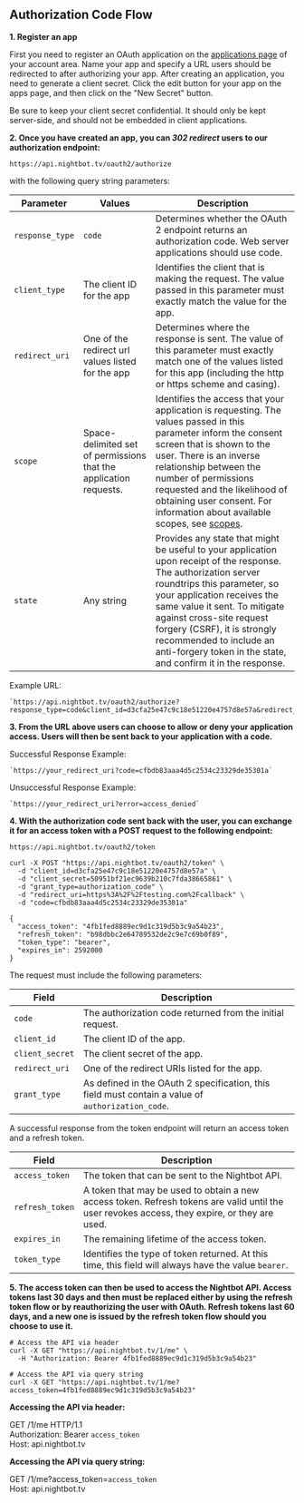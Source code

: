 ## Authorization Code Flow

**1. Register an app**

  First you need to register an OAuth application on the [applications page](https://beta.nightbot.tv/account/applications) of your account area. Name your app and specify a URL users should be redirected to after authorizing your app. After creating an application, you need to generate a client secret. Click the edit button for your app on the apps page, and then click on the "New Secret" button.

<aside class="notice">
Be sure to keep your client secret confidential. It should only be kept server-side, and should not be embedded in client applications.
</aside>

**2. Once you have created an app, you can *302 redirect* users to our authorization endpoint:**

  `https://api.nightbot.tv/oauth2/authorize`

  with the following query string parameters:

<table>
  <thead>
    <tr>
      <th style="width: 100px;">Parameter</th>
      <th>Values</th>
      <th>Description</th>
    </tr>
  </thead>
  <tbody>
    <tr>
      <td><code><span>response_type</span></code></td>
      <td><code>code</code></td>
      <td>Determines whether the OAuth 2 endpoint returns an authorization code. Web server applications should use code.</td>
    </tr>
    <tr>
      <td><code><span>client_type</span></code></td>
      <td>The client ID for the app</td>
      <td>Identifies the client that is making the request. The value passed in this parameter must exactly match the value for the app.</td>
    </tr>
    <tr>
      <td><code><span>redirect_uri</span></code></td>
      <td>One of the redirect url values listed for the app</td>
      <td>Determines where the response is sent. The value of this parameter must exactly match one of the values listed for this app (including the http or https scheme and casing).</td>
    </tr>
    <tr>
      <td><code><span>scope</span></code></td>
      <td>Space-delimited set of permissions that the application requests.</td>
      <td>Identifies the access that your application is requesting. The values passed in this parameter inform the consent screen that is shown to the user. There is an inverse relationship between the number of permissions requested and the likelihood of obtaining user consent. For information about available scopes, see <a href="#scopes">scopes</a>.</td>
    </tr>
    <tr>
      <td><code><span>state</span></code></td>
      <td>Any string</td>
      <td>Provides any state that might be useful to your application upon receipt of the response. The authorization server roundtrips this parameter, so your application receives the same value it sent. To mitigate against cross-site request forgery (CSRF), it is strongly recommended to include an anti-forgery token in the state, and confirm it in the response.</td>
    </tr>
  </tbody>
</table>

Example URL:

    `https://api.nightbot.tv/oauth2/authorize?response_type=code&client_id=d3cfa25e47c9c18e51220e4757d8e57a&redirect_uri=https%3A%2F%2Ftesting.com%2Fcallback&scope=commands%20timers`

**3. From the URL above users can choose to allow or deny your application access. Users will then be sent back to your application with a code.**

Successful Response Example:

    `https://your_redirect_uri?code=cfbdb83aaa4d5c2534c23329de35301a`

Unsuccessful Response Example:

    `https://your_redirect_uri?error=access_denied`

**4. With the authorization code sent back with the user, you can exchange it for an access token with a POST request to the following endpoint:**

  `https://api.nightbot.tv/oauth2/token`

```cURL
curl -X POST "https://api.nightbot.tv/oauth2/token" \
  -d "client_id=d3cfa25e47c9c18e51220e4757d8e57a" \
  -d "client_secret=50951bf21ec9639b210c7fda38665861" \
  -d "grant_type=authorization_code" \
  -d "redirect_uri=https%3A%2F%2Ftesting.com%2Fcallback" \
  -d "code=cfbdb83aaa4d5c2534c23329de35301a"

{
  "access_token": "4fb1fed8889ec9d1c319d5b3c9a54b23",
  "refresh_token": "b98dbbc2e64789532de2c9e7c69b0f89",
  "token_type": "bearer",
  "expires_in": 2592000
}
```

The request must include the following parameters:

<table>
  <thead>
    <tr>
      <th style="width: 100px;">Field</th>
      <th>Description</th>
    </tr>
  </thead>
  <tbody>
    <tr>
      <td><code><span>code</span></code></td>
      <td>The authorization code returned from the initial request.</td>
    </tr>
    <tr>
      <td><code><span>client_id</span></code></td>
      <td>The client ID of the app.</td>
    </tr>
    <tr>
      <td><code><span>client_secret</span></code></td>
      <td>The client secret of the app.</td>
    </tr>
    <tr>
      <td><code><span>redirect_uri</span></code></td>
      <td>One of the redirect URIs listed for the app.</td>
    </tr>
    <tr>
      <td><code><span>grant_type</span></code></td>
      <td>As defined in the OAuth 2 specification, this field must contain a
      value of <code><span>authorization_code</span></code>.</td>
    </tr>
  </tbody>
</table>

A successful response from the token endpoint will return an access token and a refresh token.

<table>
  <thead>
    <tr>
      <th style="width: 100px;">Field</th>
      <th>Description</th>
    </tr>
  </thead>
  <tbody>
    <tr>
      <td><code><span>access_token</span></code></td>
      <td>The token that can be sent to the Nightbot API.</td>
    </tr>
    <tr>
      <td><code><span>refresh_token</span></code></td>
      <td>A token that may be used to obtain a new access token. Refresh tokens
      are valid until the user revokes access, they expire, or they are used.
    </tr>
    <tr>
      <td><code><span>expires_in</span></code></td>
      <td>The remaining lifetime of the access token.</td>
    </tr>
    <tr>
      <td><code><span>token_type</span></code></td>
      <td>Identifies the type of token returned. At this time, this field will
      always have the value <code><span>bearer</span></code>.</td>
    </tr>
  </tbody>
</table>

**5. The access token can then be used to access the Nightbot API. Access tokens last 30 days and then must be replaced either by using the refresh token flow or by reauthorizing the user with OAuth. Refresh tokens last 60 days, and a new one is issued by the refresh token flow should you choose to use it.**

```cURL
# Access the API via header
curl -X GET "https://api.nightbot.tv/1/me" \
  -H "Authorization: Bearer 4fb1fed8889ec9d1c319d5b3c9a54b23"

# Access the API via query string
curl -X GET "https://api.nightbot.tv/1/me?access_token=4fb1fed8889ec9d1c319d5b3c9a54b23"
```

**Accessing the API via header:**

<aside>
GET /1/me HTTP/1.1<br>
Authorization: Bearer <code>access_token</code><br>
Host: api.nightbot.tv
</aside>

**Accessing the API via query string:**

<aside>
GET /1/me?access_token=<code>access_token</code><br>
Host: api.nightbot.tv
</aside>
